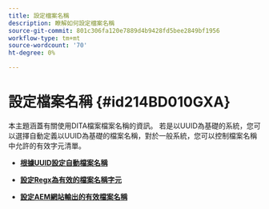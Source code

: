 ```yaml
---
title: 設定檔案名稱
description: 瞭解如何設定檔案名稱
source-git-commit: 801c306fa120e7889d4b9428fd5bee2849bf1956
workflow-type: tm+mt
source-wordcount: '70'
ht-degree: 0%

---
```



# 設定檔案名稱 {#id214BD010GXA}

本主題涵蓋有關使用DITA檔案檔案名稱的資訊。 若是以UUID為基礎的系統，您可以選擇自動定義以UUID為基礎的檔案名稱，對於一般系統，您可以控制檔案名稱中允許的有效字元清單。

- **[根據UUID設定自動檔案名稱](conf-auto-uuid-filenames.md)**

- **[設定Regx為有效的檔案名稱字元](conf-file-names-valid-regx.md)**

- **[設定AEM網站輸出的有效檔案名稱](conf-file-names-valid-regx-aem-site-output.md)**


